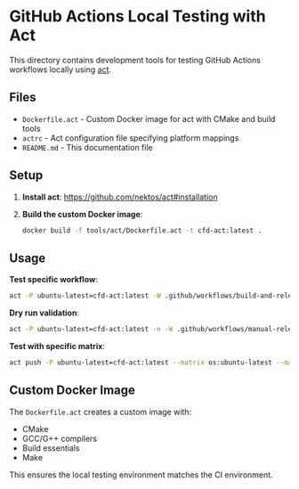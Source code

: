 # GitHub Actions Local Testing with Act

This directory contains development tools for testing GitHub Actions workflows locally using [act](https://github.com/nektos/act).

## Files

- `Dockerfile.act` - Custom Docker image for act with CMake and build tools
- `actrc` - Act configuration file specifying platform mappings
- `README.md` - This documentation file

## Setup

1. **Install act**: https://github.com/nektos/act#installation

2. **Build the custom Docker image**:
   ```bash
   docker build -f tools/act/Dockerfile.act -t cfd-act:latest .
   ```

## Usage

**Test specific workflow**:
```bash
act -P ubuntu-latest=cfd-act:latest -W .github/workflows/build-and-release.yml --pull=false
```

**Dry run validation**:
```bash
act -P ubuntu-latest=cfd-act:latest -n -W .github/workflows/manual-release.yml --pull=false
```

**Test with specific matrix**:
```bash
act push -P ubuntu-latest=cfd-act:latest --matrix os:ubuntu-latest --matrix build_type:Debug --pull=false
```

## Custom Docker Image

The `Dockerfile.act` creates a custom image with:
- CMake
- GCC/G++ compilers
- Build essentials
- Make

This ensures the local testing environment matches the CI environment.